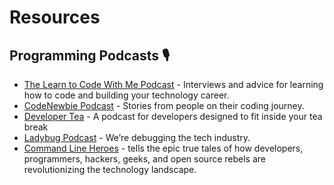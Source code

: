 # Resources
## Programming Podcasts 🎙️
* [The Learn to Code With Me Podcast](https://learntocodewith.me/podcast/) - Interviews and advice for learning how to code and building your technology career.
* [CodeNewbie Podcast](https://www.codenewbie.org/podcast) - Stories from people on their coding journey.
* [Developer Tea](https://spec.fm/podcasts/developer-tea) - A podcast for developers designed to fit inside your tea break
* [Ladybug Podcast](https://www.ladybug.dev/) - We’re debugging the tech industry.
* [Command Line Heroes](https://www.redhat.com/en/command-line-heroes) - tells the epic true tales of how developers, programmers, hackers, geeks, and open source rebels are revolutionizing the technology landscape.
